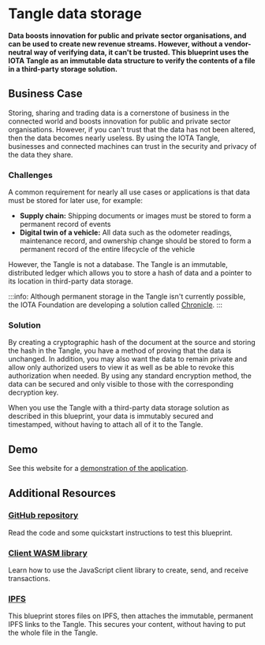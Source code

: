 # Tangle data storage

**Data boosts innovation for public and private sector organisations, and can be used to create new revenue streams. However, without a vendor-neutral way of verifying data, it can't be trusted. This blueprint uses the IOTA Tangle as an immutable data structure to verify the contents of a file in a third-party storage solution.**


## Business Case

Storing, sharing and trading data is a cornerstone of business in the connected world and boosts innovation for public and private sector organisations. However, if you can't trust that the data has not been altered, then the data becomes nearly useless. By using the IOTA Tangle, businesses and connected machines can trust in the security and privacy of the data they share.

### Challenges

A common requirement for nearly all use cases or applications is that data must be stored for later use, for example:

- **Supply chain:** Shipping documents or images must be stored to form a permanent record of events
- **Digital twin of a vehicle:** All data such as the odometer readings, maintenance record, and ownership change should be stored to form a permanent record of the entire lifecycle of the vehicle

However, the Tangle is not a database. The Tangle is an immutable, distributed ledger which allows you to store a hash of data and a pointer to its location in third-party data storage.

:::info:
Although permanent storage in the Tangle isn't currently possible, the IOTA Foundation are developing a solution called [Chronicle](https://wiki.iota.org/chronicle.rs/welcome).
:::

### Solution

By creating a cryptographic hash of the document at the source and storing the hash in the Tangle, you have a method of proving that the data is unchanged. In addition, you may also want the data to remain private and allow only authorized users to view it as well as be able to revoke this authorization when needed. By using any standard encryption method, the data can be secured and only visible to those with the corresponding decryption key.

When you use the Tangle with a third-party data storage solution as described in this blueprint, your data is immutably secured and timestamped, without having to attach all of it to the Tangle.

## Demo

See this website for a [demonstration of the application](https://ipfs.iota.org/).

## Additional Resources


### [GitHub repository](https://github.com/iotaledger/poc-ipfs)

Read the code and some quickstart instructions to test this blueprint.

### [Client WASM library](https://wiki.iota.org/iota.rs/libraries/nodejs/getting_started)

Learn how to use the JavaScript client library to create, send, and receive transactions.

### [IPFS](https://ipfs.io/)

This blueprint stores files on IPFS, then attaches the immutable, permanent IPFS links to the Tangle. This secures your content, without having to put the whole file in the Tangle.
